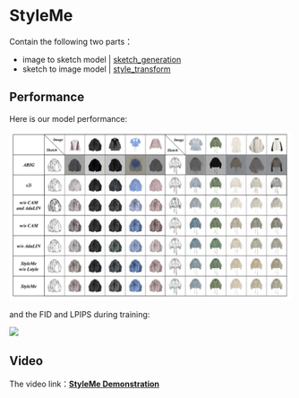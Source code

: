 # StyleMe
Contain the following two parts：
- image to sketch model | [sketch_generation](https://github.com/ExponentiAI/StyleMe/tree/main/sketch_generation)
- sketch to image model | [style_transform](https://github.com/ExponentiAI/StyleMe/tree/main/styleme)

## Performance
Here is our model performance:

<img src='./fig/performance.png' width="800px">

and the FID and LPIPS during training:

<img src='./fig/fid_pips.png' width="600px">


## Video
The video link：**[StyleMe Demonstration](https://user-images.githubusercontent.com/43172916/218964923-1f99907c-4841-4cca-a961-fc771f22834f.mp4)**


